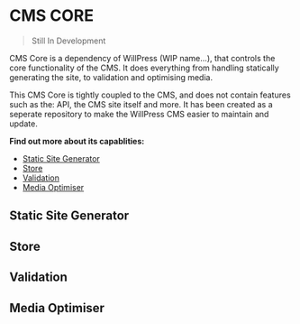 # CMS CORE
> Still In Development

CMS Core is a dependency of WillPress (WIP name...), that controls the core functionality of the CMS. It does everything from handling statically generating the site, to validation and optimising media. 

This CMS Core is tightly coupled to the CMS, and does not contain features such as the: API, the CMS site itself and more. It has been created as a seperate repository to make the WillPress CMS easier to maintain and update. 

**Find out more about its capablities:**
- [Static Site Generator](#static-site-generator)
- [Store](#store)
- [Validation](#validation)
- [Media Optimiser](#media-optimiser)

## Static Site Generator

## Store

## Validation

## Media Optimiser
